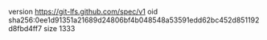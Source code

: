 version https://git-lfs.github.com/spec/v1
oid sha256:0ee1d91351a21689d24806bf4b048548a53591edd62bc452d851192d8fbd4ff7
size 1333
